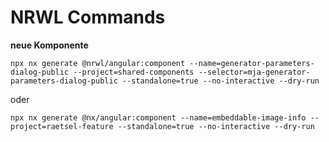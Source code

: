 # NRWL Commands

__neue Komponente__

```
npx nx generate @nrwl/angular:component --name=generator-parameters-dialog-public --project=shared-components --selector=mja-generator-parameters-dialog-public --standalone=true --no-interactive --dry-run 
```

oder 

```
npx nx generate @nx/angular:component --name=embeddable-image-info --project=raetsel-feature --standalone=true --no-interactive --dry-run 
```